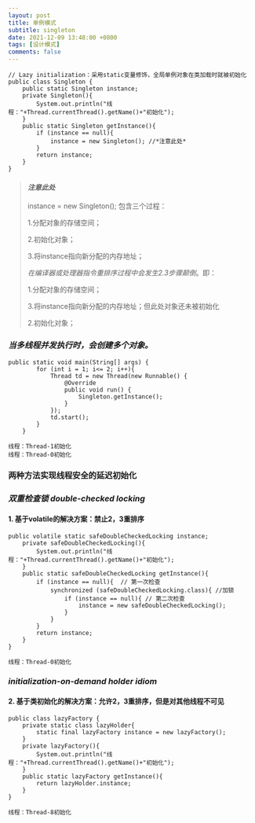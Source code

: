 ```yaml
---
layout: post
title: 单例模式
subtitle: singleton
date: 2021-12-09 13:48:00 +0800
tags: [设计模式]
comments: false
---
```

```
// Lazy initialization：采用static变量修饰，全局单例对象在类加载时就被初始化
public class Singleton {
    public static Singleton instance;
    private Singleton(){
        System.out.println("线程："+Thread.currentThread().getName()+"初始化");
    }
    public static Singleton getInstance(){
        if (instance == null){
            instance = new Singleton(); //*注意此处*
        }
        return instance;
    }
}
```
> #### *注意此处* 
> instance = new Singleton(); 包含三个过程：
>
> 1.分配对象的存储空间；
>
> 2.初始化对象；
>
> 3.将instance指向新分配的内存地址；
>
> *在编译器或处理器指令重排序过程中会发生2.3步骤颠倒*。即：
>
> 1.分配对象的存储空间；
>
> 3.将instance指向新分配的内存地址；但此处对象还未被初始化
>
> 2.初始化对象；

### *当多线程并发执行时，会创建多个对象。*
```
public static void main(String[] args) {
        for (int i = 1; i<= 2; i++){
            Thread td = new Thread(new Runnable() {
                @Override
                public void run() {
                    Singleton.getInstance();
                }
            });
            td.start();
        }
    }
```
```
线程：Thread-1初始化
线程：Thread-0初始化
```
### 两种方法实现线程安全的延迟初始化
### *双重检查锁 double-checked locking*
#### 1. 基于volatile的解决方案：禁止2，3重排序
```
public volatile static safeDoubleCheckedLocking instance;
    private safeDoubleCheckedLocking(){
        System.out.println("线程："+Thread.currentThread().getName()+"初始化");
    }
    public static safeDoubleCheckedLocking getInstance(){
        if (instance == null){  // 第一次检查
            synchronized (safeDoubleCheckedLocking.class){ //加锁
                if (instance == null){ // 第二次检查
                    instance = new safeDoubleCheckedLocking();
                }
            }
        }
        return instance;
    }
}
```
```
线程：Thread-0初始化
```
### *initialization-on-demand holder idiom*
#### 2. 基于类初始化的解决方案：允许2，3重排序，但是对其他线程不可见
```
public class lazyFactory {
    private static class lazyHolder{
        static final lazyFactory instance = new lazyFactory();
    }
    private lazyFactory(){
        System.out.println("线程："+Thread.currentThread().getName()+"初始化");
    }
    public static lazyFactory getInstance(){
        return lazyHolder.instance;
    }
}
```
```
线程：Thread-8初始化
```
